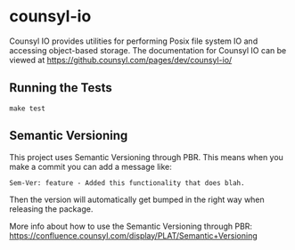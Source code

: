 # counsyl-io

Counsyl IO provides utilities for performing Posix file system IO and accessing object-based storage. The documentation for Counsyl IO can be viewed at https://github.counsyl.com/pages/dev/counsyl-io/


## Running the Tests


```
make test
```

## Semantic Versioning

This project uses Semantic Versioning through PBR. This means when you make a commit you can add a message like:

`Sem-Ver: feature - Added this functionality that does blah.`

Then the version will automatically get bumped in the right way when releasing the package.

More info about how to use the Semantic Versioning through PBR: https://confluence.counsyl.com/display/PLAT/Semantic+Versioning
